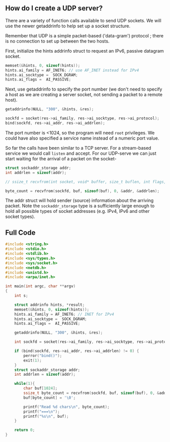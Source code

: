 ## How do I create a UDP server?
There are a variety of function calls available to send UDP sockets. We will use the newer getaddrinfo to help set up a socket structure.

Remember that UDP is a simple packet-based ('data-gram') protocol ; there is no connection to set up between the two hosts.

First, initialize the hints addrinfo struct to request an IPv6, passive datagram socket.
```C
memset(&hints, 0, sizeof(hints));
hints.ai_family = AF_INET6; // use AF_INET instead for IPv4
hints.ai_socktype =  SOCK_DGRAM;
hints.ai_flags =  AI_PASSIVE;
```

Next, use getaddrinfo to specify the port number (we don't need to specify a host as we are creating a server socket, not sending a packet to a remote host).
```C
getaddrinfo(NULL, "300", &hints, &res);

sockfd = socket(res->ai_family, res->ai_socktype, res->ai_protocol);
bind(sockfd, res->ai_addr, res->ai_addrlen);
```
The port number is <1024, so the program will need `root` privileges. We could have also specified a service name instead of a numeric port value.

So far the calls have been similar to a TCP server. For a stream-based service we would call `listen` and accept. For our UDP-serve we can just start waiting for the arrival of a packet on the socket-

```C
struct sockaddr_storage addr;
int addrlen = sizeof(addr);

// ssize_t recvfrom(int socket, void* buffer, size_t buflen, int flags, struct sockaddr *addr, socklen_t * address_len);

byte_count = recvfrom(sockfd, buf, sizeof(buf), 0, &addr, &addrlen);
```

The addr struct will hold sender (source) information about the arriving packet.
Note the `sockaddr_storage` type is a sufficiently large enough to hold all possible types of socket addresses (e.g. IPv4, IPv6 and other socket types).

## Full Code

```C
#include <string.h>
#include <stdio.h>
#include <stdlib.h>
#include <sys/types.h>
#include <sys/socket.h>
#include <netdb.h>
#include <unistd.h>
#include <arpa/inet.h>

int main(int argc, char **argv)
{
    int s;

    struct addrinfo hints, *result;
    memset(&hints, 0, sizeof(hints));
    hints.ai_family = AF_INET6; // INET for IPv4
    hints.ai_socktype =  SOCK_DGRAM;
    hints.ai_flags =  AI_PASSIVE;

    getaddrinfo(NULL, "300", &hints, &res);

    int sockfd = socket(res->ai_family, res->ai_socktype, res->ai_protocol);

    if (bind(sockfd, res->ai_addr, res->ai_addrlen) != 0) {
        perror("bind()");
        exit(1);
    }
    struct sockaddr_storage addr;
    int addrlen = sizeof(addr);

    while(1){
        char buf[1024];
        ssize_t byte_count = recvfrom(sockfd, buf, sizeof(buf), 0, &addr, &addrlen);
        buf[byte_count] = '\0';

        printf("Read %d chars\n", byte_count);
        printf("===\n");
        printf("%s\n", buf);
    }

    return 0;
}
```